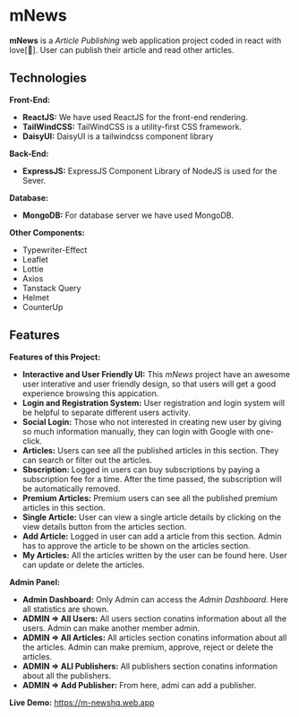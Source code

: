 # mNews

**mNews** is a _Article Publishing_ web application project coded in react with love[💝]. User can publish their article and read other articles.

## Technologies

**Front-End:**

- **ReactJS:** We have used ReactJS for the front-end rendering.
- **TailWindCSS:** TailWindCSS is a utility-first CSS framework.
- **DaisyUI:** DaisyUI is a tailwindcss component library

**Back-End:**

- **ExpressJS:** ExpressJS Component Library of NodeJS is used for the Sever.

**Database:**

- **MongoDB:** For database server we have used MongoDB.

**Other Components:**

- Typewriter-Effect
- Leaflet
- Lottie
- Axios
- Tanstack Query
- Helmet
- CounterUp

## Features

**Features of this Project:**

- **Interactive and User Friendly UI:** This _mNews_ project have an awesome user interative and user friendly design, so that users will get a good experience browsing this appication.
- **Login and Registration System:** User registration and login system will be helpful to separate different users activity.
- **Social Login:** Those who not interested in creating new user by giving so much information manually, they can login with Google with one-click.
- **Articles:** Users can see all the published articles in this section. They can search or filter out the articles.
- **Sbscription:** Logged in users can buy subscriptions by paying a subscription fee for a time. After the time passed, the subscription will be automatically removed.
- **Premium Articles:** Premium users can see all the published premium articles in this section.
- **Single Article:** User can view a single article details by clicking on the view details button from the articles section.
- **Add Article:** Logged in user can add a article from this section. Admin has to approve the article to be shown on the articles section.
- **My Articles:** All the articles written by the user can be found here. User can update or delete the articles.

**Admin Panel:**

- **Admin Dashboard:** Only Admin can access the _Admin Dashboard_. Here all statistics are shown.
- **ADMIN => All Users:** All users section conatins information about all the users. Admin can make another member admin.
- **ADMIN => All Articles:** All articles section conatins information about all the articles. Admin can make premium, approve, reject or delete the articles.
- **ADMIN => ALl Publishers:** All publishers section conatins information about all the publishers.
- **ADMIN => Add Publisher:** From here, admi can add a publisher.

**Live Demo:** https://m-newshq.web.app
